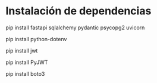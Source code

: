 # Instalación de dependencias

pip install fastapi sqlalchemy pydantic psycopg2 uvicorn

pip install python-dotenv

pip install jwt

pip install PyJWT

pip install boto3
